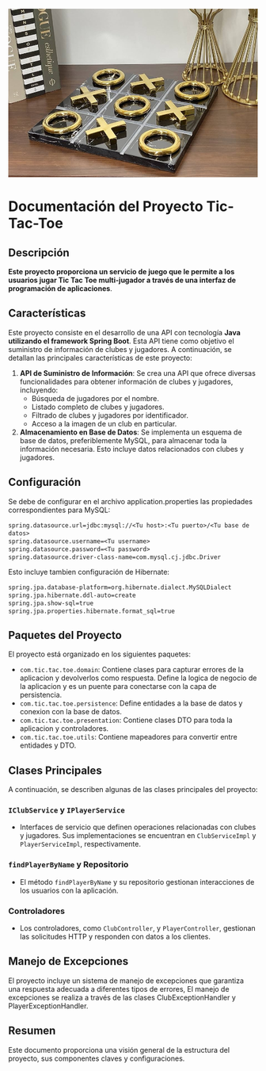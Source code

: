 ![Descripción alternativa](src/main/resources/static/tic-tac-toe.jpg)

# Documentación del Proyecto Tic-Tac-Toe

## Descripción
**Este proyecto proporciona un servicio de juego que le permite a los usuarios jugar Tic Tac Toe multi-jugador a través de una interfaz de programación de aplicaciones**.

## Características
Este proyecto consiste en el desarrollo de una API con tecnología **Java utilizando el framework Spring Boot**. Esta API tiene como objetivo el suministro de información de clubes y jugadores. A continuación, se detallan las principales características de este proyecto:

1. **API de Suministro de Información**: Se crea una API que ofrece diversas funcionalidades para obtener información de clubes y jugadores, incluyendo:
     - Búsqueda de jugadores por el nombre.
     - Listado completo de clubes y jugadores.
     - Filtrado de clubes y jugadores por identificador.
     - Acceso a la imagen de un club en particular.
2. **Almacenamiento en Base de Datos**: Se implementa un esquema de base de datos, preferiblemente MySQL, para almacenar toda la información necesaria. Esto incluye datos relacionados con clubes y jugadores.

## Configuración
Se debe de configurar en el archivo application.properties las propiedades correspondientes para MySQL:
```properties
spring.datasource.url=jdbc:mysql://<Tu host>:<Tu puerto>/<Tu base de datos>
spring.datasource.username=<Tu username>
spring.datasource.password=<Tu password>
spring.datasource.driver-class-name=com.mysql.cj.jdbc.Driver
```

Esto incluye tambien configuración de Hibernate:
```properties
spring.jpa.database-platform=org.hibernate.dialect.MySQLDialect
spring.jpa.hibernate.ddl-auto=create
spring.jpa.show-sql=true
spring.jpa.properties.hibernate.format_sql=true
```
## Paquetes del Proyecto
El proyecto está organizado en los siguientes paquetes:

- `com.tic.tac.toe.domain`: Contiene clases para capturar errores de la aplicacion y devolverlos como respuesta. Define la logica de negocio de la aplicacion y es un puente para conectarse con la capa de persistencia.
- `com.tic.tac.toe.persistence`: Define entidades a la base de datos y conexion con la base de datos.
- `com.tic.tac.toe.presentation`: Contiene clases DTO para toda la aplicacion y controladores.
- `com.tic.tac.toe.utils`: Contiene mapeadores para convertir entre entidades y DTO.

## Clases Principales
A continuación, se describen algunas de las clases principales del proyecto:

### `IClubService` y `IPlayerService`
- Interfaces de servicio que definen operaciones relacionadas con clubes y jugadores. Sus implementaciones se encuentran en `ClubServiceImpl` y `PlayerServiceImpl`, respectivamente.
### `findPlayerByName` y Repositorio
- El método `findPlayerByName` y su repositorio gestionan interacciones de los usuarios con la aplicación.
### Controladores
- Los controladores, como `ClubController`, y `PlayerController`, gestionan las solicitudes HTTP y responden con datos a los clientes.

## Manejo de Excepciones
El proyecto incluye un sistema de manejo de excepciones que garantiza una respuesta adecuada a diferentes tipos de errores, El manejo de excepciones se realiza a través de las clases ClubExceptionHandler y PlayerExceptionHandler.

## Resumen
Este documento proporciona una visión general de la estructura del proyecto, sus componentes claves y configuraciones.



